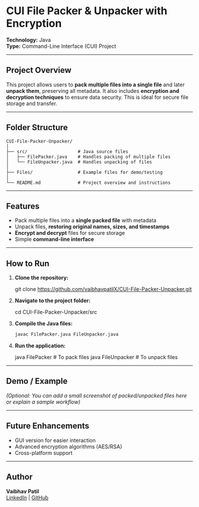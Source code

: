 # CUI File Packer & Unpacker with Encryption

**Technology:** Java  
**Type:** Command-Line Interface (CUI) Project  

---

## Project Overview
This project allows users to **pack multiple files into a single file** and later **unpack them**, preserving all metadata. It also includes **encryption and decryption techniques** to ensure data security. This is ideal for secure file storage and transfer.

---

## Folder Structure
```
CUI-File-Packer-Unpacker/
│
├── src/                   # Java source files
│   ├── FilePacker.java    # Handles packing of multiple files
│   └── FileUnpacker.java  # Handles unpacking of files
│
├── Files/                 # Example files for demo/testing
│
└── README.md              # Project overview and instructions
```

---

## Features
- Pack multiple files into a **single packed file** with metadata  
- Unpack files, **restoring original names, sizes, and timestamps**  
- **Encrypt and decrypt** files for secure storage  
- Simple **command-line interface**  

---

## How to Run
1. **Clone the repository:**
   
   git clone https://github.com/vaibhavpatilX/CUI-File-Packer-Unpacker.git
   
2. **Navigate to the project folder:**
   
   cd CUI-File-Packer-Unpacker/src

3. **Compile the Java files:**
   ```bash
   javac FilePacker.java FileUnpacker.java

4. **Run the application:**

   java FilePacker   # To pack files
   java FileUnpacker # To unpack files


---

## Demo / Example
*(Optional: You can add a small screenshot of packed/unpacked files here or explain a sample workflow)*  

---

## Future Enhancements
- GUI version for easier interaction  
- Advanced encryption algorithms (AES/RSA)  
- Cross-platform support  

---

## Author
**Vaibhav Patil**  
[LinkedIn](https://www.linkedin.com/in/cs-er-vaibhav/) | [GitHub](https://github.com/vaibhavpatilX)
